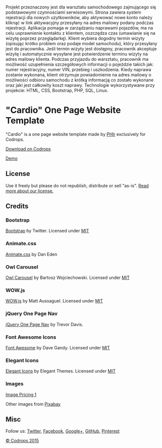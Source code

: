 Projekt przeznaczony jest dla warsztatu samochodowego zajmującego się podstawowymi czynnościami serwisowymi. Strona zawiera system rejestracji dla nowych użytkowników, aby aktywować nowe konto należy kliknąć w link aktywacyjny przesyłany na adres mailowy podany podczas rejestracji. Aplikacja pomaga w zarządzaniu naprawami pojazdów, ma na celu usprawnienie kontaktu z klientem, oszczędza czas (umawianie się na wizytę poprzez przeglądarkę). Klient wybiera dogodny termin wizyty (opisując krótko problem oraz podaje model samochodu), który przesyłany jest do pracownika. Jeśli termin wizyty jest dostępny, pracownik akceptuje wizytę i automatycznie wysyłane jest potwierdzenie terminu wizyty na adres mailowy klienta. Podczas przyjazdu do warsztatu, pracownik ma możliwość uzupełnienia szczegółowych informacji o pojeździe takich jak: numer rejestracyjny, numer VIN, przebieg i uszkodzenia. Kiedy naprawa zostanie wykonana, klient otrzymuje powiadomienie na adres mailowy o możliwości odbioru samochodu z krótką informacją co zostało wykonane oraz jaki jest całkowity koszt naprawy. Technologie wykorzystywane przy projekcie: HTML, CSS, Bootstrap, PHP, SQL, Linux.


# "Cardio" One Page Website Template

"Cardio" is a one page website template made by [PHIr](http://www.phir.co/) exclusively for Codrops.

[Download on Codrops](http://tympanus.net/codrops/?p=24301)

[Demo](http://tympanus.net/Freebies/Cardio/)

## License

Use it freely but please do not republish, distribute or sell "as-is". [Read more about our license.](http://tympanus.net/codrops/licensing/)

## Credits 

### Bootstrap

[Bootstrap](http://getbootstrap.com/) by Twitter. Licensed under [MIT](https://github.com/twbs/bootstrap/blob/master/LICENSE)

### Animate.css

[Animate.css](https://daneden.github.io/animate.css/) by Dan Eden

### Owl Carousel

[Owl Carousel](http://owlgraphic.com/owlcarousel/) by Bartosz Wojciechowski. Licensed under [MIT](https://github.com/OwlFonk/OwlCarousel/blob/master/LICENSE)

### WOW.js

[WOW.js](http://mynameismatthieu.com/WOW/) by Matt Aussaguel. Licensed under [MIT](https://github.com/matthieua/WOW/blob/master/LICENSE-MIT)

### jQuery One Page Nav

[jQuery One Page Nav](http://davist11.github.io/jQuery-One-Page-Nav/) by Trevor Davis.

### Font Awesome Icons 

[Font Awesome](http://fortawesome.github.io/Font-Awesome/) by Dave Gandy. Licensed under [MIT](http://opensource.org/licenses/mit-license.html)

### Elegant Icons 

[Elegant Icons](http://www.elegantthemes.com/blog/resources/elegant-icon-font/) by Elegant Themes. Licensed under [MIT](http://opensource.org/licenses/mit-license.html)

### Images

[Image Pricing 1](https://www.flickr.com/photos/130855607@N05/16086503254/sizes/o/)

Other images from [Pixabay](https://pixabay.com/)

## Misc

Follow us: [Twitter](http://www.twitter.com/codrops), [Facebook](http://www.facebook.com/pages/Codrops/159107397912), [Google+](https://plus.google.com/101095823814290637419), [GitHub](https://github.com/codrops), [Pinterest](http://www.pinterest.com/codrops/)

[© Codrops 2015](http://www.codrops.com)


